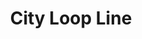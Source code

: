 ---
title: City Loop Line
title_zh: 三環綫
route_sign: [C]
branch_line: false
stations:
  - station_code: [C1]
    name: Winterland
    name_zh: 冬地
    transfer:
      - route_sign: [G,W]
  - station_code: [C2]
    name: Berryhills
    name_zh: 啤梨山
    transfer:
      - route_sign: [D]
  - station_code: [C3]
    name: Mirai
    name_zh: 美拉
    transfer:
      - route_sign: [G,Ac,D]
  - station_code: [C4]
    name: Downtown East
    name_zh: 市中心東
    transfer:
      - route_sign: [W,D]
  - station_code: [C5]
    name: Mount Austin
    name_zh: 柯士甸山
    transfer:
      - route_sign: [G]
custom_style: table{margin:0 auto}.station-code-bg{background-image:url(/img/bg/cityloopline.png);background-repeat:no-repeat;background-size:7px 101%;background-position:56px}
weight: 7
---